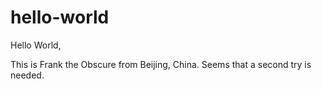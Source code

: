 # hello-world

Hello World,

This is Frank the Obscure from Beijing, China.
Seems that a second try is needed.
